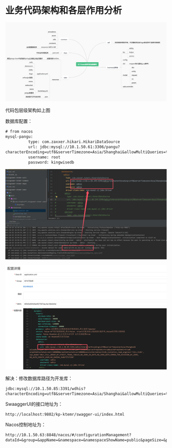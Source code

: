 # 业务代码架构和各层作用分析

![1729841211315](image/kemer病历部架构整理/1729841211315.png)

代码包层级架构如上图

数据库配置：

```
# from nacos
mysql-pangu:
          type: com.zaxxer.hikari.HikariDataSource
          url: jdbc:mysql://10.1.50.61:3306/pangu?characterEncoding=utf8&serverTimezone=Asia/Shanghai&allowMultiQueries=true
          username: root
          password: kingwisedb
```

![1729843267533](image/kemer病历部架构整理/1729843267533.png)

![1729843301682](image/kemer病历部架构整理/1729843301682.png)

解决：修改数据库路径为开发库：

```
jdbc:mysql://10.1.50.85:3391/wdhis?characterEncoding=utf8&serverTimezone=Asia/Shanghai&allowMultiQueries=true&tinyInt1isBit=false&type=tidb&useServerPrepStmts=true&cachePrepStmts=true&prepStmtCacheSqlLimit=100000&prepStmtCacheSize=10000&sessionVariables=tidb_isolation_read_engines='tikv,tidb',sql_mode='ONLY_FULL_GROUP_BY,STRICT_TRANS_TABLES,NO_ZERO_IN_DATE,NO_ZERO_DATE,ERROR_FOR_DIVISION_BY_ZERO,NO_AUTO_CREATE_USER,NO_ENGINE_SUBSTITUTION'
```

SwaaggerUI的接口地址为：

```
http://localhost:9802/kp-ktemr/swagger-ui/index.html
```

Nacos控制地址为：

```
http://10.1.50.63:8848/nacos/#/configurationManagement?dataId=&group=&appName=&namespace=&namespaceShowName=public&pageSize=&pageNo=
```
